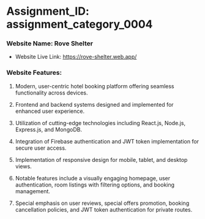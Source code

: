# Assignment_ID: assignment_category_0004

### Website Name: Rove Shelter

- Website Live Link: https://rove-shelter.web.app/

### Website Features:
1. Modern, user-centric hotel booking platform offering seamless functionality across devices.

2. Frontend and backend systems designed and implemented for enhanced user experience.

3. Utilization of cutting-edge technologies including React.js, Node.js, Express.js, and MongoDB.

4. Integration of Firebase authentication and JWT token implementation for secure user access.

5. Implementation of responsive design for mobile, tablet, and desktop views.

6. Notable features include a visually engaging homepage, user authentication, room listings with filtering options, and booking management.

7. Special emphasis on user reviews, special offers promotion, booking cancellation policies, and JWT token authentication for private routes.

